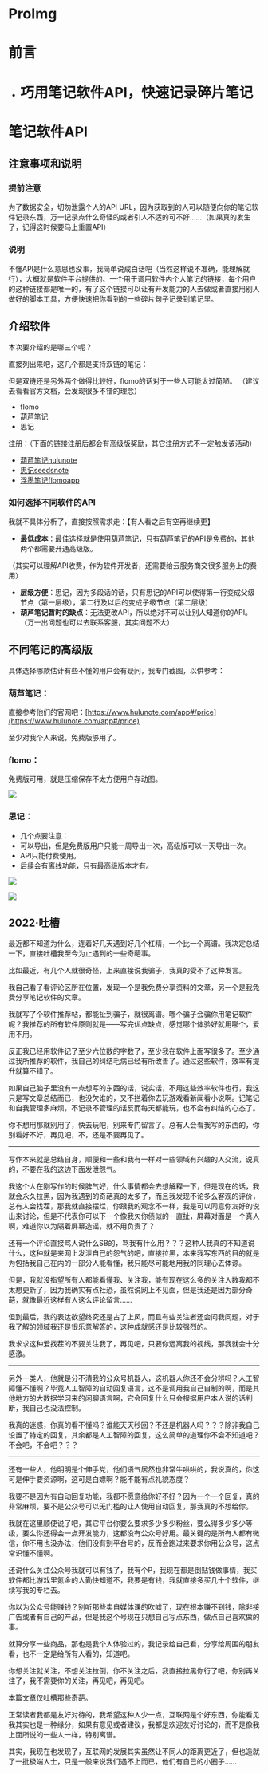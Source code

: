 # ProImg

<!-- 
https://mbd.pub/o/bread/YpuWmp9r
 -->
# 前言
- # 巧用笔记软件API，快速记录碎片笔记


# 笔记软件API

## 注意事项和说明

### 提前注意

为了数据安全，切勿泄露个人的API URL，因为获取到的人可以随便向你的笔记软件记录东西，万一记录点什么奇怪的或者引人不适的可不好……（如果真的发生了，记得这时候要马上重置API）

### 说明

不懂API是什么意思也没事，我简单说成白话吧（当然这样说不准确，能理解就行），大概就是软件平台提供的、一个用于调用软件内个人笔记的链接，每个用户的这种链接都是唯一的，有了这个链接可以让有开发能力的人去做或者直接用别人做好的脚本工具，方便快速把你看到的一些碎片句子记录到笔记里。

## 介绍软件

本次要介绍的是哪三个呢？

直接列出来吧，这几个都是支持双链的笔记：

但是双链还是另外两个做得比较好，flomo的话对于一些人可能太过简陋。
（建议去看看官方文档，会发现很多不错的理念）

*   flomo
*   葫芦笔记
*   思记

注册：（下面的链接注册后都会有高级版奖励，其它注册方式不一定触发该活动）

- [葫芦笔记hulunote](https://hulunote.com/app?invitation-code=09a7ca83)
- [思记seedsnote](https://seedsnote.com/register?ic=YBJWZV)
- [浮墨笔记flomoapp](https://flomoapp.com/register2/?MTM4OTQx)

### 如何选择不同软件的API

我就不具体分析了，直接按照需求走：【有人看之后有空再继续更】

*   **最低成本**：最佳选择就是使用葫芦笔记，只有葫芦笔记的API是免费的，其他两个都需要开通高级版。

（其实可以理解API收费，作为软件开发者，还需要给云服务商交很多服务上的费用）

*   **层级方便**：思记，因为多段话的话，只有思记的API可以使得第一行变成父级节点（第一层级），第二行及以后的变成子级节点（第二层级）
*   **葫芦笔记暂时的缺点**：无法更改API，所以绝对不可以让别人知道你的API。<br /> （万一出问题也可以去联系客服，其实问题不大）


## 不同笔记的高级版

具体选择哪款估计有些不懂的用户会有疑问，我专门截图，以供参考：

### 葫芦笔记：

直接参考他们的官网吧：[https://www.hulunote.com/app#/price](https://www.hulunote.com/app#/price)

至少对我个人来说，免费版够用了。

### flomo：

免费版可用，就是压缩保存不太方便用户存动图。

![](https://cdn.2zimu.com/MTc4NjI1OC0yNjM4OTItbWJkX2ZpbGUtMTY1NDc5NjMzODgzNC03MjM1.png)

  

### 思记：
- 几个点要注意：
- 可以导出，但是免费版用户只能一周导出一次，高级版可以一天导出一次。
- API只能付费使用。
- 后续会有离线功能，只有最高级版本才有。

![](https://cdn.2zimu.com/MTc4NjI1OC0yNjM4OTItbWJkX2ZpbGUtMTY1NDc5NjQ0Mjg5OS02MjI5.png)

![](https://cdn.2zimu.com/MTc4NjI1OC0yNjM4OTItbWJkX2ZpbGUtMTY1NDc5NjU5NDA1NS0zMTk5.png)



## 2022·吐槽

最近都不知道为什么，连着好几天遇到好几个杠精，一个比一个离谱。我决定总结一下，直接吐槽我至今为止遇到的一些奇葩事。

比如最近，有几个人就很奇怪，上来直接说我骗子，我真的受不了这种发言。

我自己看了看评论区所在位置，发现一个是我免费分享资料的文章，另一个是我免费分享笔记软件的文章。

我就写了个软件推荐帖，都能扯到骗子，就很离谱。哪个骗子会骗你用笔记软件呢？我推荐的所有软件原则就是——写完优点缺点，感觉哪个体验好就用哪个，爱用不用。

反正我已经用软件记了至少六位数的字数了，至少我在软件上面写很多了。至少通过我所推荐的软件，我自己的纠结毛病已经有所改善了。通过这些软件，效率有提升就算不错了。

如果自己脑子里没有一点想写的东西的话，说实话，不用这些效率软件也行，我这只是写文章总结而已，也没欠谁的，又不拦着你去玩游戏看新闻看小说啊。记笔记和自我管理多麻烦，不记录不管理的话反而每天都能玩，也不会有纠结的心态了。

你不想用那就别用了，快去玩吧，别来专门留言了。总有人会看我写的东西的，你别看好不好，再见吧，不，还是不要再见了。

---

写作本来就是总结自身，顺便和一些和我有一样对一些领域有兴趣的人交流，说真的，不要在我的这边下面发泄怨气。

我这个人在刚写作的时候脾气好，什么事情都会去想解释一下，但是现在的话，我就会永久拉黑，因为我遇到的奇葩真的太多了，而且我发现不论多么客观的评价，总有人会找茬，那我就直接摆烂，你跟我的观念不一样，我是可以同意你友好的说出来讨论，但是不代表你可以下一个像我欠你债似的一直扯，屏幕对面是一个真人啊，难道你以为隔着屏幕造谣，就不用负责了？

还有一个评论直接骂人说什么SB的，骂我有什么用？？？这种人我真的不知道说什么，这种就是来网上发泄自己的怨气的吧，直接拉黑，本来我写东西的目的就是为包括我自己在内的一部分人能看懂，我只能尽可能地用我的同理心去体谅。

但是，我就没指望所有人都能看懂我、关注我，能有现在这么多的关注人数我都不太想更新了，因为我确实有点社恐，虽然说网上不见面，但是我还是因为部分奇葩，就像最近这样有人这么评论留言……

但到最后，我的表达欲望终究还是占了上风，而且有些关注者还会问我问题，对于我了解的领域我还是很乐意解答的，这种成就感还是比较强烈的。

我求求这种爱找茬的不要关注我了，再见吧，只要你远离我的视线，那我就会十分感激。

---

  

另外一类人，他就是分不清我的公众号机器人，这机器人你还不会分辨吗？人工智障懂不懂啊？毕竟人工智障的自动回复语言，这不是调用我自己自制的啊，而是其他地方的大数据学习来的闲聊语言啊，它会回复什么只会根据用户本人说的话判断，我自己也没法控制。

我真的迷惑，你真的看不懂吗？谁能天天秒回？不还是机器人吗？？？除非我自己设置了特定的回复，其余都是人工智障的回复，这么简单的道理你不会不知道吧？不会吧，不会吧？？？

---

  

还有一些人，他明明是个伸手党，他们语气居然也非常牛哄哄的，我说真的，你这可是伸手要资源啊，这可是白嫖啊？能不能有点礼貌态度？

我要不是因为有自动回复功能，我都不愿意给你好不好？因为一个一个回复，真的非常麻烦，要不是公众号可以无门槛的让人使用自动回复，那我真的不想给你。

我就在这里顺便说了吧，其它平台你要么要求多少多少粉丝，要么得多少多少等级，要么你还得会一点开发能力，这都没有公众号好用。最关键的是所有人都有微信，你不用也没办法，他们没有别平台号的，反而会跑过来要求你用公众号，这点常识懂不懂啊。

还说什么关注公众号我就可以有钱了，我有个P，我现在都是倒贴钱做事情，我买软件都比游戏里氪金的人勤快知道不，我要是有钱，我就直接多买几十个软件，继续写我的专栏去。

你以为公众号能赚钱？别听那些卖自媒体课的吹嘘了，现在根本赚不到钱，除非接广告或者有自己的产品，但是我这个号现在只想自己写点东西，做点自己喜欢做的事。

就算分享一些商品，那也是我个人体验过的，我记录给自己看，分享给周围的朋友看，也不一定是给所有人看的，知道吧。

你想关注就关注，不想关注拉倒，你不关注之后，我直接拉黑你行了吧，你别再关注了，我不需要你的关注，再见吧，再见吧。

本篇文章仅吐槽那些奇葩。

正常读者我都是友好对待的，我希望这种人少一点，互联网是个好东西，你能看见我其实也是一种缘分，如果有意见或者建议，我都是欢迎友好讨论的，而不是像我上面所说的一些人一样，特别离谱。

其实，我现在也发现了，互联网的发展其实虽然让不同人的距离更近了，但也造就了一批极端人士，只是一般来说我们遇不上而已，他们有自己的小圈子……








